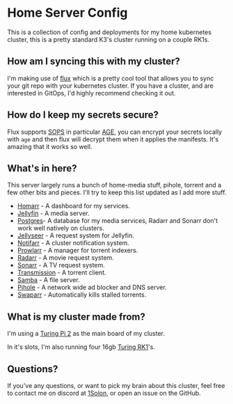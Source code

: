 # Home Server Config

This is a collection of config and deployments for my home kubernetes cluster, this is a pretty standard K3's cluster running on a couple RK1s.

## How am I syncing this with my cluster?

I'm making use of [flux](https://fluxcd.io/) which is a pretty cool tool that allows you to sync your git repo with your kubernetes cluster. If you have a cluster, and are interested in GitOps, I'd highly recommend checking it out.

## How do I keep my secrets secure?

Flux supports [SOPS](https://github.com/getsops/sops) in particular [AGE](https://github.com/FiloSottile/age), you can encrypt your secrets locally with `age` and then flux will decrypt them when it applies the manifests. It's amazing that it works so well. 

## What's in here?

This server largely runs a bunch of home-media stuff, pihole, torrent and a few other bits and pieces. I'll try to keep this list updated as I add more stuff.

- [Homarr](https://homarr.dev/) - A dashboard for my services.
- [Jellyfin](https://jellyfin.org/) - A media server.
- [Postgres](https://www.postgresql.org/)- A database for my media services, Radarr and Sonarr don't work well natively on clusters.
- [Jellyseer](https://github.com/Fallenbagel/jellyseerr) - A request system for Jellyfin.
- [Notifarr](https://github.com/Notifiarr) - A cluster notification system.
- [Prowlarr](https://prowlarr.com/) - A manager for torrent indexers.
- [Radarr](https://radarr.video/) - A movie request system.
- [Sonarr](https://sonarr.tv/) - A TV request system.
- [Transmission](https://transmissionbt.com/) - A torrent client.
- [Samba](https://github.com/dperson/samba) - A file server.
- [Pihole](https://pi-hole.net/) - A network wide ad blocker and DNS server.
- [Swaparr](https://github.com/ThijmenGThN/swaparr) - Automatically kills stalled torrents.

## What is my cluster made from?

I'm using a [Turing Pi 2](https://turingpi.com/product/turing-pi-2/) as the main board of my cluster.

In it's slots, I'm also running four 16gb [Turing RK1](https://turingpi.com/product/turing-rk1/)'s.

## Questions?

If you've any questions, or want to pick my brain about this cluster, feel free to contact me on discord at [1Solon](https://discordapp.com/users/448210429119037450), or open an issue on the GitHub.
